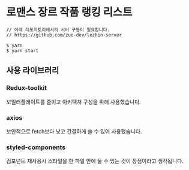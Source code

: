 # 로맨스 장르 작품 랭킹 리스트

```shell
// 아래 레포지토리에서의 서버 구동이 필요합니다.
// https://github.com/zue-dev/lezhin-server

$ yarn
$ yarn start
```

## 사용 라이브러리

### Redux-toolkit

보일러플레이트를 줄이고 아키텍쳐 구성을 위해 사용했습니다.

### axios

보안적으로 fetch보다 낫고 간결하게 쓸 수 있어 사용했습니다.

### styled-components

컴포넌트 재사용시 스타일을 한 파일 안에 둘 수 있는 것이 장점이라고 생각됩니다.

